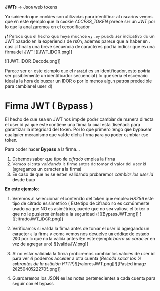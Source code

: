 **JWTs** -> Json web tokens

Ya sabiendo que cookies son utilizadas para identificar al usuarios vemos que en este ejemplo que la cookie *ACCESS_TOKEN* parece ser un *JWT*    por lo que la analizaremos en el decodificador

***¡!*** Parece que el hecho que haya muchos `ey`  `.ey` puede ser indicativo de un JWT basado en la experiencia de rs0n, ademas parece que al haber un . casi al final y una breve secuencia de caracteres podria indicar que es una firma del JWT
![[JWT_IDOR.png]]

![[JWT_IDOR_Decode.png]]

Parece ser en este ejemplo que el `nameid` es un identificador, esto podria ser posiblemente un identificador secuencial ( lo que seria el escenario ideal a la hora de buscar un IDOR o por lo menos algun patron predecible para cambiar el user id) 

# Firma JWT ( Bypass )
El hecho de que sea un JWT nos impide poder cambiar de manera directa el user id ya que este contiene una firma la cual esta diseñada para garantizar la integridad del token. Por lo que primero tengo que bypasear cualquier mecanismo que valide dicha firma para yo poder cambiar ese token.

Para poder hacer **Bypass** a la firma...
1. Debemos saber que tipo de *cifrado* emplea la firma
2. Vemos si esta *validando* la firma antes de tomar el valor del user id (agregamos un caracter a la firma)
3. En caso de que no se estén validando probaremos *cambiar los user id* desde burp


**En este ejemplo**:
1. Veremos al seleccionar el contenido del token que emplea *HS256* este tipo de cifrado es simetrico ( Este tipo de cifrado no es comúnmente usado ya que NO es asimétrico, puede que no sea valioso el token o que no le pusieron énfasis a la seguridad )
![[BypassJWT.png]]
![[cifradoJWT_IDOR.png]]

2. Verificamos si valida la firma antes de tomar el user id agregando un caracter a la firma y como vemos nos devuelve un código de estado 200 por lo que no la valida antes (En este ejemplo *borra un caracter* en vez de agregar uno) ![[validaJW.png]]
3. Al no estar validada la firma probaremos cambiar los valores de user id para ver si podemos acceder a otra cuenta (*Recoda sacar los % sobrantes de la petición HTTP*)![[valoresJWT.png]]![[Pasted image 20250405222705.png]]
4. Guardaremos los JSON en las notas pertenecientes a cada cuenta para seguir con el bypass